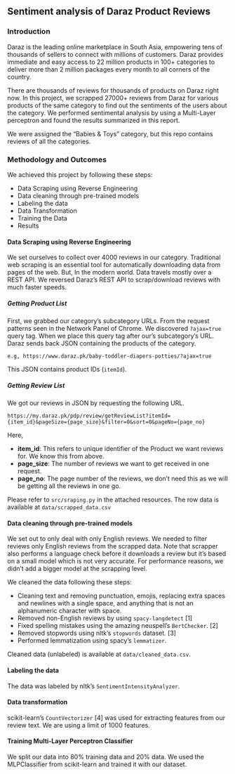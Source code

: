 ## Sentiment analysis of Daraz Product Reviews
### Introduction
Daraz is the leading online marketplace in South Asia, empowering tens of thousands of sellers to connect with millions of customers. Daraz provides immediate and easy access to 22 million products in 100+ categories to deliver more than 2 million packages every month to all corners of the country.

There are thousands of reviews for thousands of products on Daraz right now. In this project, we scrapped 27000+ reviews from Daraz for various products of the same category to find out the sentiments of the users about the category. We performed sentimental analysis by using a Multi-Layer perceptron and found the results summarized in this report. 

We were assigned the “Babies & Toys” category, but this repo contains reviews of all the categories.

### Methodology and Outcomes
We achieved this project by following these steps:
- Data Scraping using Reverse Engineering
- Data cleaning through pre-trained models
- Labeling the data
- Data Transformation
- Training the Data
- Results

#### Data Scraping using Reverse Engineering 
We set ourselves to collect over 4000 reviews in our category. Traditional web scraping is an essential tool for automatically downloading data from pages of the web. But, In the modern world. Data travels mostly over a REST API. We reversed Daraz’s REST API to scrap/download reviews with much faster speeds. 

##### Getting Product List
First, we grabbed our category’s subcategory URLs. From the request patterns seen in the Network Panel of Chrome. We discovered `?ajax=true` query tag. When we place this query tag after our’s subcategory’s URL. Daraz sends back JSON containing the products of the category. 
```
e.g, https://www.daraz.pk/baby-toddler-diapers-potties/?ajax=true
```
This JSON contains product IDs (`itemId`).

##### Getting Review List

We got our reviews in JSON by requesting the following URL.

```
https://my.daraz.pk/pdp/review/getReviewList?itemId={item_id}&pageSize={page_size}&filter=0&sort=0&pageNo={page_no}
```

Here,  
- **item_id**: This refers to unique identifier of the Product we want reviews for. We know this from above.
- **page_size**: The number of reviews we want to get received in one request. 
- **page_no**: The page number of the reviews, we don’t need this as we will be getting all the reviews in one go.

Please refer to `src/sraping.py` in the attached resources. The row data is available at `data/scrapped_data.csv`

#### Data cleaning through pre-trained models
We set out to only deal with only English reviews. We needed to filter reviews only English reviews from the scrapped data. Note that scrapper also performs a language check before it downloads a review but it’s based on a small model which is not very accurate. For performance reasons, we didn’t add a bigger model at the scrapping level.

We cleaned the data following these steps:
- Cleaning text and removing punctuation, emojis, replacing extra spaces and newlines with a single space, and anything that is not an alphanumeric character with space.
- Removed non-English reviews by using `spacy-langdetect` [1]
- Fixed spelling mistakes using the amazing neuspell’s `BertChecker`. [2]
- Removed stopwords using nltk’s `stopwords` dataset. [3]
- Performed lemmatization using spacy’s `lemmatizer`. 

Cleaned data (unlabeled) is available at `data/cleaned_data.csv`.
#### Labeling the data
The data was labeled by nltk’s `SentimentIntensityAnalyzer`.
#### Data transformation 
scikit-learn’s `CountVectorizer` [4] was used for extracting features from our review text. We are using a limit of 1000 features.
#### Training Multi-Layer Perceptron Classifier
We split our data into 80% training data and 20% data. We used the MLPClassifier from scikit-learn and trained it with our dataset. 





